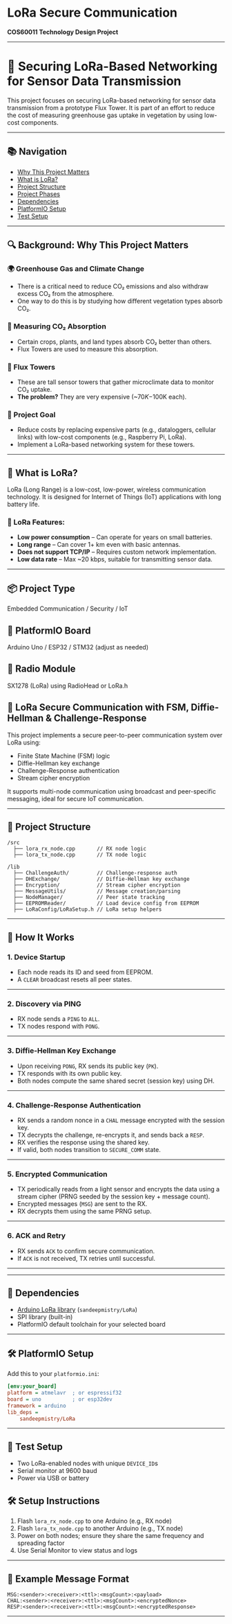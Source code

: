 # LoRa Secure Communication
**COS60011 Technology Design Project**

---

# 🔐 Securing LoRa-Based Networking for Sensor Data Transmission

This project focuses on securing LoRa-based networking for sensor data transmission from a prototype Flux Tower. It is part of an effort to reduce the cost of measuring greenhouse gas uptake in vegetation by using low-cost components.

---

## 📚 Navigation
- [Why This Project Matters](#background-why-this-project-matters)
- [What is LoRa?](#what-is-lora)
- [Project Structure](#project-structure)
- [Project Phases](#project-phases)
- [Dependencies](#dependencies)
- [PlatformIO Setup](#platformio-setup)
- [Test Setup](#test-setup)

---

## 🔍 Background: Why This Project Matters

### 🌍 Greenhouse Gas and Climate Change
- There is a critical need to reduce CO₂ emissions and also withdraw excess CO₂ from the atmosphere.
- One way to do this is by studying how different vegetation types absorb CO₂.

### 🌿 Measuring CO₂ Absorption
- Certain crops, plants, and land types absorb CO₂ better than others.
- Flux Towers are used to measure this absorption.

### 🗼 Flux Towers
- These are tall sensor towers that gather microclimate data to monitor CO₂ uptake.
- **The problem?** They are very expensive (~$70K-$100K each).

### 🎯 Project Goal
- Reduce costs by replacing expensive parts (e.g., dataloggers, cellular links) with low-cost components (e.g., Raspberry Pi, LoRa).
- Implement a LoRa-based networking system for these towers.

---

## 📡 What is LoRa?

LoRa (Long Range) is a low-cost, low-power, wireless communication technology. It is designed for Internet of Things (IoT) applications with long battery life.

### 🔧 LoRa Features:
- **Low power consumption** – Can operate for years on small batteries.
- **Long range** – Can cover 1+ km even with basic antennas.
- **Does not support TCP/IP** – Requires custom network implementation.
- **Low data rate** – Max ~20 kbps, suitable for transmitting sensor data.

---

## 📦 Project Type
Embedded Communication / Security / IoT

## 📍 PlatformIO Board
Arduino Uno / ESP32 / STM32 (adjust as needed)

## 📡 Radio Module
SX1278 (LoRa) using RadioHead or LoRa.h

## 📡 LoRa Secure Communication with FSM, Diffie-Hellman & Challenge-Response

This project implements a secure peer-to-peer communication system over LoRa using:
- Finite State Machine (FSM) logic
- Diffie-Hellman key exchange
- Challenge-Response authentication
- Stream cipher encryption

It supports multi-node communication using broadcast and peer-specific messaging, ideal for secure IoT communication.

---

## 📁 Project Structure
```
/src
  ├── lora_rx_node.cpp       // RX node logic
  ├── lora_tx_node.cpp       // TX node logic

/lib
  ├── ChallengeAuth/         // Challenge-response auth
  ├── DHExchange/            // Diffie-Hellman key exchange
  ├── Encryption/            // Stream cipher encryption
  ├── MessageUtils/          // Message creation/parsing
  ├── NodeManager/           // Peer state tracking
  ├── EEPROMReader/          // Load device config from EEPROM
  ├── LoRaConfig/LoRaSetup.h // LoRa setup helpers
```

---

## 🔐 How It Works

### 1. **Device Startup**
- Each node reads its ID and seed from EEPROM.
- A `CLEAR` broadcast resets all peer states.

---

### 2. **Discovery via PING**
- RX node sends a `PING` to `ALL`.
- TX nodes respond with `PONG`.

---

### 3. **Diffie-Hellman Key Exchange**
- Upon receiving `PONG`, RX sends its public key (`PK`).
- TX responds with its own public key.
- Both nodes compute the same shared secret (session key) using DH.

---

### 4. **Challenge-Response Authentication**
- RX sends a random nonce in a `CHAL` message encrypted with the session key.
- TX decrypts the challenge, re-encrypts it, and sends back a `RESP`.
- RX verifies the response using the shared key.
- If valid, both nodes transition to `SECURE_COMM` state.

---

### 5. **Encrypted Communication**
- TX periodically reads from a light sensor and encrypts the data using a stream cipher (PRNG seeded by the session key + message count).
- Encrypted messages (`MSG`) are sent to the RX.
- RX decrypts them using the same PRNG setup.

---

### 6. **ACK and Retry**
- RX sends `ACK` to confirm secure communication.
- If `ACK` is not received, TX retries until successful.

---

---

## 🔧 Dependencies
- [Arduino LoRa library](https://platformio.org/lib/show/5003/LoRa) (`sandeepmistry/LoRa`)
- SPI library (built-in)
- PlatformIO default toolchain for your selected board

---

## 🛠 PlatformIO Setup
Add this to your `platformio.ini`:

```ini
[env:your_board]
platform = atmelavr  ; or espressif32
board = uno          ; or esp32dev
framework = arduino
lib_deps =
    sandeepmistry/LoRa
```

---

## 🧪 Test Setup
- Two LoRa-enabled nodes with unique `DEVICE_ID`s
- Serial monitor at 9600 baud
- Power via USB or battery

## 🛠️ Setup Instructions

1. Flash `lora_rx_node.cpp` to one Arduino (e.g., RX node)
2. Flash `lora_tx_node.cpp` to another Arduino (e.g., TX node)
3. Power on both nodes; ensure they share the same frequency and spreading factor
4. Use Serial Monitor to view status and logs

---

## 📎 Example Message Format

```
MSG:<sender>:<receiver>:<ttl>:<msgCount>:<payload>
CHAL:<sender>:<receiver>:<ttl>:<msgCount>:<encryptedNonce>
RESP:<sender>:<receiver>:<ttl>:<msgCount>:<encryptedResponse>
```

---
